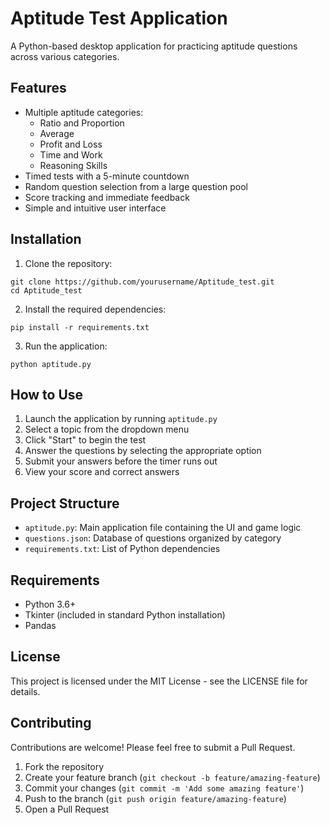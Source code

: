 # Aptitude Test Application

A Python-based desktop application for practicing aptitude questions across various categories.

## Features

- Multiple aptitude categories:
  - Ratio and Proportion
  - Average
  - Profit and Loss
  - Time and Work
  - Reasoning Skills
- Timed tests with a 5-minute countdown
- Random question selection from a large question pool
- Score tracking and immediate feedback
- Simple and intuitive user interface

## Installation

1. Clone the repository:
```
git clone https://github.com/yourusername/Aptitude_test.git
cd Aptitude_test
```

2. Install the required dependencies:
```
pip install -r requirements.txt
```

3. Run the application:
```
python aptitude.py
```

## How to Use

1. Launch the application by running `aptitude.py`
2. Select a topic from the dropdown menu
3. Click "Start" to begin the test
4. Answer the questions by selecting the appropriate option
5. Submit your answers before the timer runs out
6. View your score and correct answers

## Project Structure

- `aptitude.py`: Main application file containing the UI and game logic
- `questions.json`: Database of questions organized by category
- `requirements.txt`: List of Python dependencies

## Requirements

- Python 3.6+
- Tkinter (included in standard Python installation)
- Pandas

## License

This project is licensed under the MIT License - see the LICENSE file for details.

## Contributing

Contributions are welcome! Please feel free to submit a Pull Request.

1. Fork the repository
2. Create your feature branch (`git checkout -b feature/amazing-feature`)
3. Commit your changes (`git commit -m 'Add some amazing feature'`)
4. Push to the branch (`git push origin feature/amazing-feature`)
5. Open a Pull Request